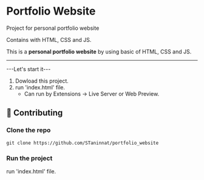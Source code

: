 # Portfolio Website

Project for personal portfolio website

Contains with HTML, CSS and JS.

This is a **personal portfolio website** by using basic of HTML, CSS and JS. 

----------------------------------------------------------------------------------

---Let's start it---
1. Dowload this project.
2. run 'index.html' file.
    * Can run by Extensions -> Live Server or Web Preview.

## 🤝 Contributing

### Clone the repo

```git clone https://github.com/STaninnat/portfolio_website ```

### Run the project

run 'index.html' file.